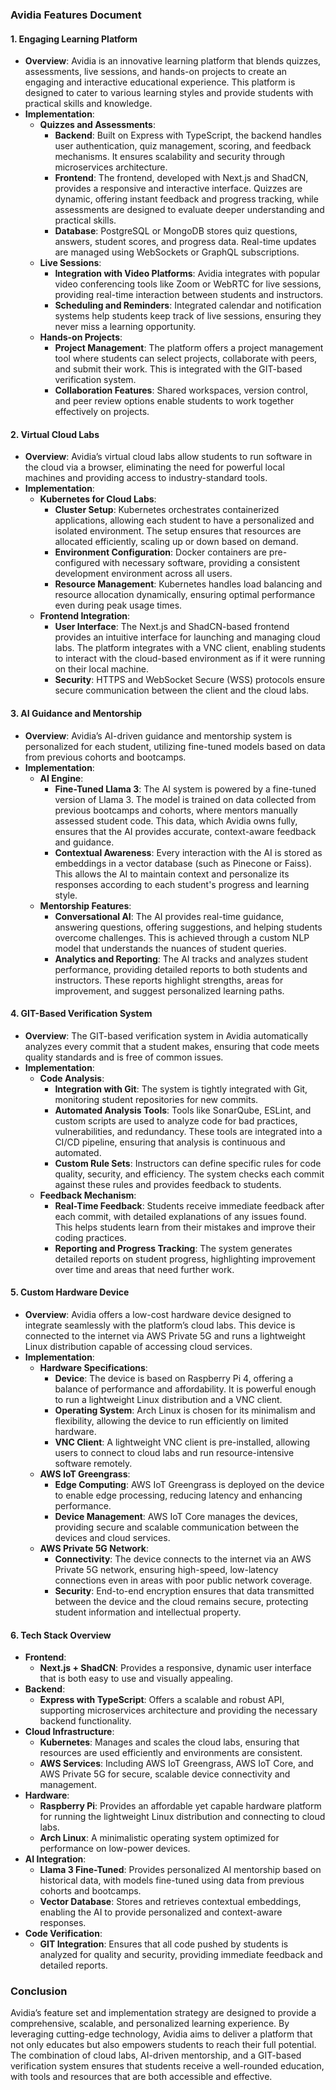 ### Avidia Features Document

#### 1. **Engaging Learning Platform**
   - **Overview**: Avidia is an innovative learning platform that blends quizzes, assessments, live sessions, and hands-on projects to create an engaging and interactive educational experience. This platform is designed to cater to various learning styles and provide students with practical skills and knowledge.
   - **Implementation**:
     - **Quizzes and Assessments**:
       - **Backend**: Built on Express with TypeScript, the backend handles user authentication, quiz management, scoring, and feedback mechanisms. It ensures scalability and security through microservices architecture.
       - **Frontend**: The frontend, developed with Next.js and ShadCN, provides a responsive and interactive interface. Quizzes are dynamic, offering instant feedback and progress tracking, while assessments are designed to evaluate deeper understanding and practical skills.
       - **Database**: PostgreSQL or MongoDB stores quiz questions, answers, student scores, and progress data. Real-time updates are managed using WebSockets or GraphQL subscriptions.
     - **Live Sessions**:
       - **Integration with Video Platforms**: Avidia integrates with popular video conferencing tools like Zoom or WebRTC for live sessions, providing real-time interaction between students and instructors.
       - **Scheduling and Reminders**: Integrated calendar and notification systems help students keep track of live sessions, ensuring they never miss a learning opportunity.
     - **Hands-on Projects**:
       - **Project Management**: The platform offers a project management tool where students can select projects, collaborate with peers, and submit their work. This is integrated with the GIT-based verification system.
       - **Collaboration Features**: Shared workspaces, version control, and peer review options enable students to work together effectively on projects.

#### 2. **Virtual Cloud Labs**
   - **Overview**: Avidia’s virtual cloud labs allow students to run software in the cloud via a browser, eliminating the need for powerful local machines and providing access to industry-standard tools.
   - **Implementation**:
     - **Kubernetes for Cloud Labs**:
       - **Cluster Setup**: Kubernetes orchestrates containerized applications, allowing each student to have a personalized and isolated environment. The setup ensures that resources are allocated efficiently, scaling up or down based on demand.
       - **Environment Configuration**: Docker containers are pre-configured with necessary software, providing a consistent development environment across all users.
       - **Resource Management**: Kubernetes handles load balancing and resource allocation dynamically, ensuring optimal performance even during peak usage times.
     - **Frontend Integration**:
       - **User Interface**: The Next.js and ShadCN-based frontend provides an intuitive interface for launching and managing cloud labs. The platform integrates with a VNC client, enabling students to interact with the cloud-based environment as if it were running on their local machine.
       - **Security**: HTTPS and WebSocket Secure (WSS) protocols ensure secure communication between the client and the cloud labs.

#### 3. **AI Guidance and Mentorship**
   - **Overview**: Avidia’s AI-driven guidance and mentorship system is personalized for each student, utilizing fine-tuned models based on data from previous cohorts and bootcamps.
   - **Implementation**:
     - **AI Engine**:
       - **Fine-Tuned Llama 3**: The AI system is powered by a fine-tuned version of Llama 3. The model is trained on data collected from previous bootcamps and cohorts, where mentors manually assessed student code. This data, which Avidia owns fully, ensures that the AI provides accurate, context-aware feedback and guidance.
       - **Contextual Awareness**: Every interaction with the AI is stored as embeddings in a vector database (such as Pinecone or Faiss). This allows the AI to maintain context and personalize its responses according to each student's progress and learning style.
     - **Mentorship Features**:
       - **Conversational AI**: The AI provides real-time guidance, answering questions, offering suggestions, and helping students overcome challenges. This is achieved through a custom NLP model that understands the nuances of student queries.
       - **Analytics and Reporting**: The AI tracks and analyzes student performance, providing detailed reports to both students and instructors. These reports highlight strengths, areas for improvement, and suggest personalized learning paths.

#### 4. **GIT-Based Verification System**
   - **Overview**: The GIT-based verification system in Avidia automatically analyzes every commit that a student makes, ensuring that code meets quality standards and is free of common issues.
   - **Implementation**:
     - **Code Analysis**:
       - **Integration with Git**: The system is tightly integrated with Git, monitoring student repositories for new commits.
       - **Automated Analysis Tools**: Tools like SonarQube, ESLint, and custom scripts are used to analyze code for bad practices, vulnerabilities, and redundancy. These tools are integrated into a CI/CD pipeline, ensuring that analysis is continuous and automated.
       - **Custom Rule Sets**: Instructors can define specific rules for code quality, security, and efficiency. The system checks each commit against these rules and provides feedback to students.
     - **Feedback Mechanism**:
       - **Real-Time Feedback**: Students receive immediate feedback after each commit, with detailed explanations of any issues found. This helps students learn from their mistakes and improve their coding practices.
       - **Reporting and Progress Tracking**: The system generates detailed reports on student progress, highlighting improvement over time and areas that need further work.

#### 5. **Custom Hardware Device**
   - **Overview**: Avidia offers a low-cost hardware device designed to integrate seamlessly with the platform’s cloud labs. This device is connected to the internet via AWS Private 5G and runs a lightweight Linux distribution capable of accessing cloud services.
   - **Implementation**:
     - **Hardware Specifications**:
       - **Device**: The device is based on Raspberry Pi 4, offering a balance of performance and affordability. It is powerful enough to run a lightweight Linux distribution and a VNC client.
       - **Operating System**: Arch Linux is chosen for its minimalism and flexibility, allowing the device to run efficiently on limited hardware.
       - **VNC Client**: A lightweight VNC client is pre-installed, allowing users to connect to cloud labs and run resource-intensive software remotely.
     - **AWS IoT Greengrass**:
       - **Edge Computing**: AWS IoT Greengrass is deployed on the device to enable edge processing, reducing latency and enhancing performance.
       - **Device Management**: AWS IoT Core manages the devices, providing secure and scalable communication between the devices and cloud services.
     - **AWS Private 5G Network**:
       - **Connectivity**: The device connects to the internet via an AWS Private 5G network, ensuring high-speed, low-latency connections even in areas with poor public network coverage.
       - **Security**: End-to-end encryption ensures that data transmitted between the device and the cloud remains secure, protecting student information and intellectual property.

#### 6. **Tech Stack Overview**
   - **Frontend**:
     - **Next.js + ShadCN**: Provides a responsive, dynamic user interface that is both easy to use and visually appealing.
   - **Backend**:
     - **Express with TypeScript**: Offers a scalable and robust API, supporting microservices architecture and providing the necessary backend functionality.
   - **Cloud Infrastructure**:
     - **Kubernetes**: Manages and scales the cloud labs, ensuring that resources are used efficiently and environments are consistent.
     - **AWS Services**: Including AWS IoT Greengrass, AWS IoT Core, and AWS Private 5G for secure, scalable device connectivity and management.
   - **Hardware**:
     - **Raspberry Pi**: Provides an affordable yet capable hardware platform for running the lightweight Linux distribution and connecting to cloud labs.
     - **Arch Linux**: A minimalistic operating system optimized for performance on low-power devices.
   - **AI Integration**:
     - **Llama 3 Fine-Tuned**: Provides personalized AI mentorship based on historical data, with models fine-tuned using data from previous cohorts and bootcamps.
     - **Vector Database**: Stores and retrieves contextual embeddings, enabling the AI to provide personalized and context-aware responses.
   - **Code Verification**:
     - **GIT Integration**: Ensures that all code pushed by students is analyzed for quality and security, providing immediate feedback and detailed reports.

### Conclusion

Avidia’s feature set and implementation strategy are designed to provide a comprehensive, scalable, and personalized learning experience. By leveraging cutting-edge technology, Avidia aims to deliver a platform that not only educates but also empowers students to reach their full potential. The combination of cloud labs, AI-driven mentorship, and a GIT-based verification system ensures that students receive a well-rounded education, with tools and resources that are both accessible and effective.
